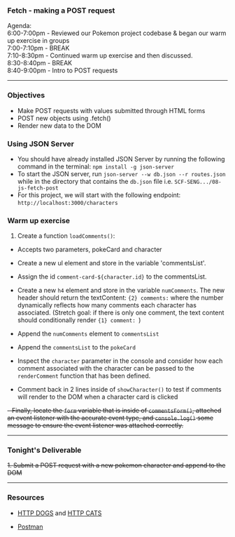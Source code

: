 ### Fetch - making a POST request

Agenda:<br>
6:00-7:00pm - Reviewed our Pokemon project codebase & began our warm up exercise in groups<br>
7:00-7:10pm - BREAK <br>
7:10-8:30pm - Continued warm up exercise and then discussed.  <br>
8:30-8:40pm - BREAK <br>
8:40-9:00pm - Intro to POST requests <br>

***

### Objectives

- Make POST requests with values submitted through HTML forms
- POST new objects using .fetch()
- Render new data to the DOM

### Using JSON Server

- You should have already installed JSON Server by running the following command in the terminal: `npm install -g json-server`
- To start the JSON server, run `json-server --w db.json --r routes.json` while in the directory that contains the `db.json` file i.e. `SCF-SENG.../08-js-fetch-post`
- For this project, we will start with the following endpoint: `http://localhost:3000/characters`

### Warm up exercise

1. Create a function `loadComments()`:

- Accepts two parameters, pokeCard and character

- Create a new ul element and store in the variable 'commentsList'.

- Assign the id `comment-card-${character.id}` to the commentsList.

- Create a new `h4` element and store in the variable `numComments`. The new header should return the textContent: `{2} comments:` where the number dynamically reflects how many comments each character has associated. (Stretch goal: if there is only one comment, the text content should conditionally render `{1} comment: `)

- Append the `numComments` element to `commentsList`

- Append the `commentsList` to the `pokeCard`

- Inspect the `character` parameter in the console and consider how each comment associated with the character can be passed to the `renderComment` function that has been defined. 

- Comment back in 2 lines inside of `showCharacter()` to test if comments will render to the DOM when a character card is clicked

~~- Finally, locate the `form` variable that is inside of `commentsForm()`, attached an event listener with the accurate event type, and `console.log()` some message to ensure the event listener was attached correctly.~~

***

### Tonight's Deliverable

~~1. Submit a POST request with a new pokemon character and append to the DOM~~

***
### Resources

- [HTTP DOGS](https://httpstatusdogs.com/) and [HTTP CATS](https://http.cat/)

- [Postman](https://www.postman.com/)